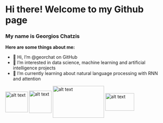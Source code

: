 # Hi there! Welcome to my Github page

### My name is Georgios Chatzis

**Here are some things about me:**

- 👋 Hi, I’m @georchat on GitHub
- 👀 I’m interested in data science, machine learning and artificial intelligence projects
- 🌱 I’m currently learning about natural language processing with RNN and attention





[<img src="https://content.linkedin.com/content/dam/me/business/en-us/amp/brand-site/v2/bg/LI-Bug.svg.original.svg" alt="alt text" width="70" height="65" align="center">](https://www.linkedin.com/in/georgios-c-01523293/) 
[<img src="https://user-images.githubusercontent.com/44866223/140990440-3ee0a16b-396b-4d8e-bfba-532b84c0df0c.png" alt="alt text" width="70" height="70" align="center">](https://www.credential.net/43ae83e3-a02c-41ec-af11-cbdb4af47730)
[<img src="https://storage.googleapis.com/kaggle-competitions/kaggle/3136/media/kaggle-transparent.svg" alt="alt text" width="160" height="100" align="center">](https://www.kaggle.com/geochatz) 
[<img src="https://info.credly.com/hs-fs/hubfs/Credly_Logo_Orange_10-Inch.png?width=260&height=130&name=Credly_Logo_Orange_10-Inch.png" alt="alt text" width="90" height="55" align="center">](https://www.credly.com/users/georgios-chatzis/badges) 


<!-- 
georchat/georchat is a ✨ special ✨ repository because its `README.md` (this file) appears on your GitHub profile.
You can click the Preview link to take a look at your changes.
--->
